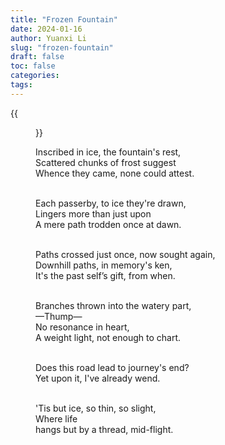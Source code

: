 ```yaml
---
title: "Frozen Fountain"
date: 2024-01-16
author: Yuanxi Li
slug: "frozen-fountain"
draft: false
toc: false
categories:
tags:
---
```

{{<figure src="/files/frozen-fountain.jpg">}}

Inscribed in ice, the fountain's rest,<br>
Scattered chunks of frost suggest<br>
Whence they came, none could attest.<br />
<br />

Each passerby, to ice they're drawn,<br>
Lingers more than just upon<br>
A mere path trodden once at dawn.<br />
<br />

Paths crossed just once, now sought again,<br>
Downhill paths, in memory's ken,<br>
It's the past self’s gift, from when.<br />
<br />

Branches thrown into the watery part,<br>
—Thump—<br>
No resonance in heart,<br>
A weight light, not enough to chart.<br />
<br />

Does this road lead to journey's end?<br>
Yet upon it, I've already wend.<br />
<br />

'Tis but ice, so thin, so slight,<br>
Where life<br>
	hangs but by a thread, mid-flight.
<br />
<br />
